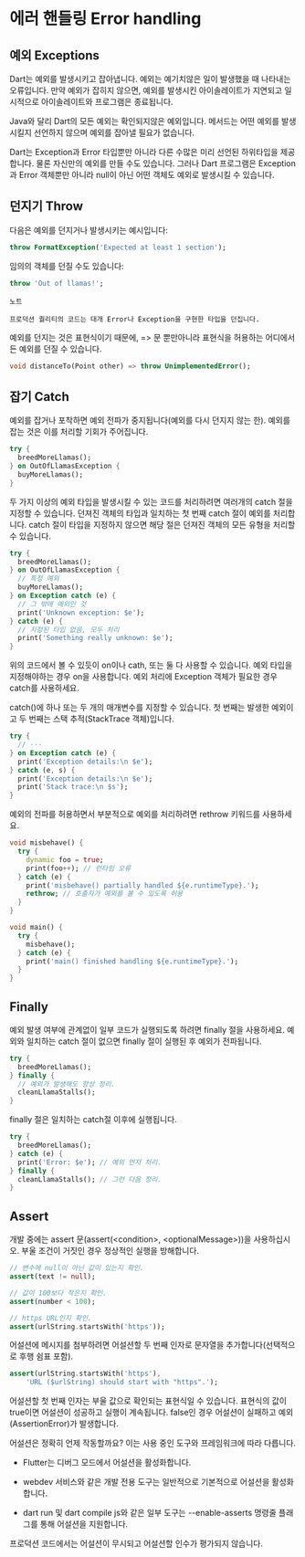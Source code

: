 # 에러 핸들링 Error handling

## 예외 Exceptions

Dart는 예외를 발생시키고 잡아냅니다. 예외는 예기치않은 일이 발생했을 때 나타내는 오류입니다. 만약 예외가 잡히지 않으면, 예외를 발생시킨 아이솔레이트가 지연되고 일시적으로 아이솔레이트와 프로그램은 종료됩니다.

Java와 달리 Dart의 모든 예외는 확인되지않은 예외입니다. 메서드는 어떤 예외를 발생시킬지 선언하지 않으며 예외를 잡아낼 필요가 없습니다.

Dart는 Exception과 Error 타입뿐만 아니라 다른 수많은 미리 선언된 하위타입을 제공합니다. 물론 자신만의 예외를 만들 수도 있습니다. 그러나 Dart 프로그램은 Exception과 Error 객체뿐만 아니라 null이 아닌 어떤 객체도 예외로 발생시킬 수 있습니다.

## 던지기 Throw

다음은 예외를 던지거나 발생시키는 예시입니다:

```dart
throw FormatException('Expected at least 1 section');
```

임의의 객체를 던질 수도 있습니다:

```dart
throw 'Out of llamas!';
```

```
노트

프로덕션 퀄리티의 코드는 대개 Error나 Exception을 구현한 타입을 던집니다.
```

예외를 던지는 것은 표현식이기 때문에, => 문 뿐만아니라 표현식을 허용하는 어디에서든 예외를 던질 수 있습니다.

```dart
void distanceTo(Point other) => throw UnimplementedError();
```

## 잡기 Catch

예외를 잡거나 포착하면 예외 전파가 중지됩니다(예외를 다시 던지지 않는 한). 예외를 잡는 것은 이를 처리할 기회가 주어집니다.

```dart
try {
  breedMoreLlamas();
} on OutOfLlamasException {
  buyMoreLlamas();
}
```

두 가지 이상의 예외 타입을 발생시킬 수 있는 코드를 처리하려면 여러개의 catch 절을 지정할 수 있습니다. 던져진 객체의 타입과 일치하는 첫 번째 catch 절이 예외를 처리합니다. catch 절이 타입을 지정하지 않으면 해당 절은 던져진 객체의 모든 유형을 처리할 수 있습니다.

```dart
try {
  breedMoreLlamas();
} on OutOfLlamasException {
  // 특정 예외
  buyMoreLlamas();
} on Exception catch (e) {
  // 그 밖에 예외인 것
  print('Unknown exception: $e');
} catch (e) {
  // 지정된 타입 없음, 모두 처리
  print('Something really unknown: $e');
}
```

위의 코드에서 볼 수 있듯이 on이나 cath, 또는 둘 다 사용할 수 있습니다. 예외 타입을 지정해야하는 경우 on을 사용합니다. 예외 처리에 Exception 객체가 필요한 경우 catch를 사용하세요.

catch()에 하나 또는 두 개의 매개변수를 지정할 수 있습니다. 첫 번째는 발생한 예외이고 두 번째는 스택 추적(StackTrace 객체)입니다.

```dart
try {
  // ···
} on Exception catch (e) {
  print('Exception details:\n $e');
} catch (e, s) {
  print('Exception details:\n $e');
  print('Stack trace:\n $s');
}
```

예외의 전파를 허용하면서 부분적으로 예외를 처리하려면 rethrow 키워드를 사용하세요.

```dart
void misbehave() {
  try {
    dynamic foo = true;
    print(foo++); // 런타임 오류
  } catch (e) {
    print('misbehave() partially handled ${e.runtimeType}.');
    rethrow; // 호출자가 예외를 볼 수 있도록 허용
  }
}

void main() {
  try {
    misbehave();
  } catch (e) {
    print('main() finished handling ${e.runtimeType}.');
  }
}
```

## Finally

예외 발생 여부에 관계없이 일부 코드가 실행되도록 하려면 finally 절을 사용하세요. 예외와 일치하는 catch 절이 없으면 finally 절이 실행된 후 예외가 전파됩니다.

```dart
try {
  breedMoreLlamas();
} finally {
  // 예외가 발생해도 항상 정리.
  cleanLlamaStalls();
}
```

finally 절은 일치하는 catch절 이후에 실행됩니다.

```dart
try {
  breedMoreLlamas();
} catch (e) {
  print('Error: $e'); // 예외 먼저 처리.
} finally {
  cleanLlamaStalls(); // 그런 다음 정리.
}
```

## Assert

개발 중에는 assert 문(assert(\<condition\>, \<optionalMessage\>))을 사용하십시오. 부울 조건이 거짓인 경우 정상적인 실행을 방해합니다.

```dart
// 변수에 null이 아닌 값이 있는지 확인.
assert(text != null);

// 값이 100보다 작은지 확인.
assert(number < 100);

// https URL인지 확인.
assert(urlString.startsWith('https'));
```

어설션에 메시지를 첨부하려면 어설션할 두 번째 인자로 문자열을 추가합니다(선택적으로 후행 쉼표 포함).

```dart
assert(urlString.startsWith('https'),
    'URL ($urlString) should start with "https".');
```

어설션할 첫 번째 인자는 부울 값으로 확인되는 표현식일 수 있습니다. 표현식의 값이 true이면 어설션이 성공하고 실행이 계속됩니다. false인 경우 어설션이 실패하고 예외(AssertionError)가 발생합니다.

어설션은 정확히 언제 작동할까요? 이는 사용 중인 도구와 프레임워크에 따라 다릅니다.

- Flutter는 디버그 모드에서 어설션을 활성화합니다.

- webdev 서비스와 같은 개발 전용 도구는 일반적으로 기본적으로 어설션을 활성화합니다.

- dart run 및 dart compile js와 같은 일부 도구는 --enable-asserts 명령줄 플래그를 통해 어설션을 지원합니다.

프로덕션 코드에서는 어설션이 무시되고 어설션할 인수가 평가되지 않습니다.
